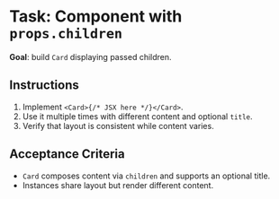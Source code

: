 # Task: Component with `props.children`


**Goal**: build `Card` displaying passed children.


## Instructions
1. Implement `<Card>{/* JSX here */}</Card>`.
2. Use it multiple times with different content and optional `title`.
3. Verify that layout is consistent while content varies.


## Acceptance Criteria
- `Card` composes content via `children` and supports an optional title.
- Instances share layout but render different content.